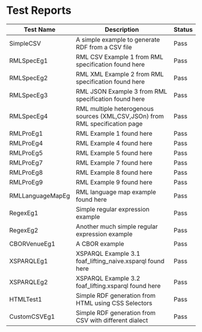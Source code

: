 # Test Reports

| Test Name        	| Description                                                                  	| Status 	|
|------------------	|------------------------------------------------------------------------------	|--------	|
| SimpleCSV        	| A simple example to generate RDF from a CSV file                             	| Pass   	|
| RMLSpecEg1       	| RML CSV Example 1 from RML specification found here                          	| Pass   	|
| RMLSpecEg2       	| RML XML Example 2 from RML specification found here                          	| Pass   	|
| RMLSpecEg3       	| RML JSON Example 3 from RML specification found here                         	| Pass   	|
| RMLSpecEg4       	| RML multiple heterogenous sources (XML,CSV,JSOn) from RML specification page 	| Pass   	|
| RMLProEg1        	| RML Example 1 found here                                                     	| Pass   	|
| RMLProEg4        	| RML Example 4 found here                                                     	| Pass   	|
| RMLProEg5        	| RML Example 5 found here                                                     	| Pass   	|
| RMLProEg7        	| RML Example 7 found here                                                     	| Pass   	|
| RMLProEg8        	| RML Example 8 found here                                                     	| Pass   	|
| RMLProEg9        	| RML Example 9 found here                                                     	| Pass   	|
| RMLLanguageMapEg 	| RML language map example found here                                          	| Pass   	|
| RegexEg1         	| Simple regular expression example                                            	| Pass   	|
| RegexEg2         	| Another much simple regular expression example                               	| Pass   	|
| CBORVenueEg1     	| A CBOR example                                                               	| Pass   	|
| XSPARQLEg1       	| XSPARQL Example 3.1 foaf_lifting_naive.xsparql found here                    	| Pass   	|
| XSPARQLEg2       	| XSPARQL Example 3.2 foaf_lifting.xsparql found here                          	| Pass   	|
| HTMLTest1        	| Simple RDF generation from HTML using CSS Selectors                          	| Pass   	|
| CustomCSVEg1     	| Simple RDF generation from CSV with different dialect                        	| Pass   	|